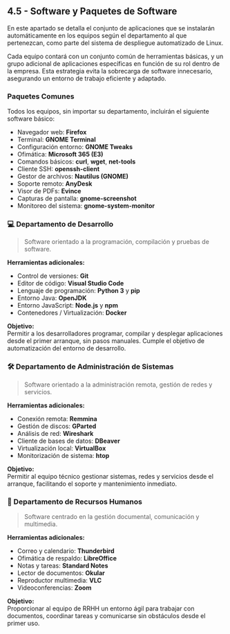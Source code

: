 ## 4.5 - Software y Paquetes de Software

En este apartado se detalla el conjunto de aplicaciones que se instalarán automáticamente en los equipos según el departamento al que pertenezcan, como parte del sistema de despliegue automatizado de Linux.

Cada equipo contará con un conjunto común de herramientas básicas, y un grupo adicional de aplicaciones específicas en función de su rol dentro de la empresa. Esta estrategia evita la sobrecarga de software innecesario, asegurando un entorno de trabajo eficiente y adaptado.

### Paquetes Comunes

Todos los equipos, sin importar su departamento, incluirán el siguiente software básico:

- Navegador web: **Firefox**
- Terminal: **GNOME Terminal**
- Configuración entorno: **GNOME Tweaks**
- Ofimática: **Microsoft 365 (E3)**
- Comandos básicos: **curl**, **wget**, **net-tools**
- Cliente SSH: **openssh-client**
- Gestor de archivos: **Nautilus (GNOME)**
- Soporte remoto: **AnyDesk**
- Visor de PDFs: **Evince**
- Capturas de pantalla: **gnome-screenshot**
- Monitoreo del sistema: **gnome-system-monitor**


### 💻 Departamento de Desarrollo

> Software orientado a la programación, compilación y pruebas de software.

**Herramientas adicionales:**
- Control de versiones: **Git**
- Editor de código: **Visual Studio Code**
- Lenguaje de programación: **Python 3** y **pip**
- Entorno Java: **OpenJDK**
- Entorno JavaScript: **Node.js** y **npm**
- Contenedores / Virtualización: **Docker**

**Objetivo:**  
Permitir a los desarrolladores programar, compilar y desplegar aplicaciones desde el primer arranque, sin pasos manuales. Cumple el objetivo de automatización del entorno de desarrollo.

### 🛠️ Departamento de Administración de Sistemas

> Software orientado a la administración remota, gestión de redes y servicios.

**Herramientas adicionales:**
- Conexión remota: **Remmina**
- Gestión de discos: **GParted**
- Análisis de red: **Wireshark**
- Cliente de bases de datos: **DBeaver**
- Virtualización local: **VirtualBox**
- Monitorización de sistema: **htop**

**Objetivo:**  
Permitir al equipo técnico gestionar sistemas, redes y servicios desde el arranque, facilitando el soporte y mantenimiento inmediato.

### 🧾 Departamento de Recursos Humanos

> Software centrado en la gestión documental, comunicación y multimedia.

**Herramientas adicionales:**
- Correo y calendario: **Thunderbird**
- Ofimática de respaldo: **LibreOffice**
- Notas y tareas: **Standard Notes**
- Lector de documentos: **Okular**
- Reproductor multimedia: **VLC**
- Videoconferencias: **Zoom**

**Objetivo:**  
Proporcionar al equipo de RRHH un entorno ágil para trabajar con documentos, coordinar tareas y comunicarse sin obstáculos desde el primer uso.